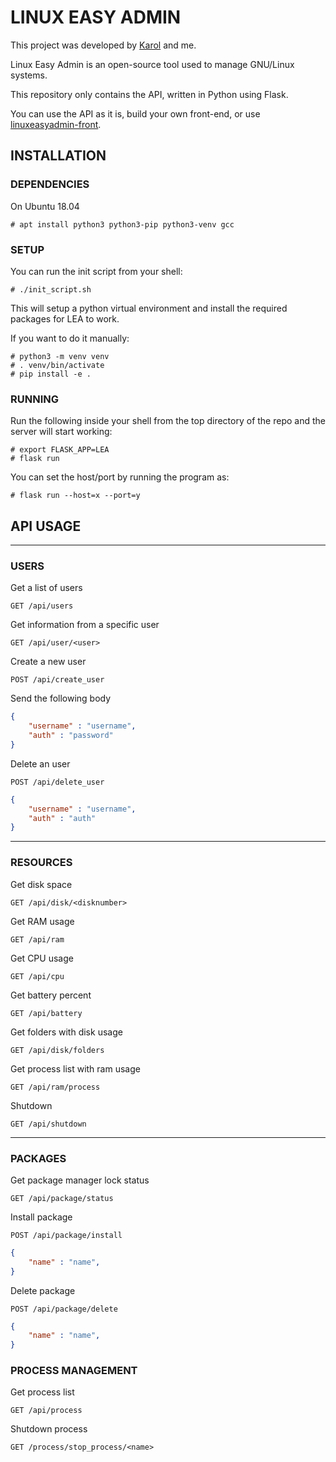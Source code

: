 # LINUX EASY ADMIN
This project was developed by [Karol](https://github.com/krl42c) and me.

Linux Easy Admin is an open-source tool used to manage GNU/Linux systems.

This repository only contains the API, written in Python using Flask.

You can use the API as it is, build your own front-end, or use [linuxeasyadmin-front](https://github.com/Raulmedinagn/linuxeasyadmin-front).



## INSTALLATION 


### DEPENDENCIES 

On Ubuntu 18.04
```
# apt install python3 python3-pip python3-venv gcc
```

### SETUP

You can run the init script from your shell:
```
# ./init_script.sh
```

This will setup a python virtual environment and install the required packages for LEA to work.

If you want to do it manually:
```
# python3 -m venv venv
# . venv/bin/activate
# pip install -e .
```

### RUNNING

Run the following inside your shell from the top directory of the repo and the server will start working:
```
# export FLASK_APP=LEA
# flask run
```

You can set the host/port by running the program as:
```
# flask run --host=x --port=y
```


## API USAGE

---	

### USERS

Get a list of users

```
GET /api/users
```

Get information from a specific user

```
GET /api/user/<user>
``` 

Create a new user

```
POST /api/create_user
```

Send the following body 

```json
{ 
    "username" : "username",
    "auth" : "password"
}
```

Delete an user

```
POST /api/delete_user
```

```json
{
    "username" : "username",
    "auth" : "auth"
}
```
---

### RESOURCES

Get disk space

```
GET /api/disk/<disknumber>
``` 

Get RAM usage

``` 
GET /api/ram
```

Get CPU usage

``` 
GET /api/cpu
```

Get battery percent

``` 
GET /api/battery
```

Get folders with disk usage

``` 
GET /api/disk/folders
```

Get process list with ram usage

``` 
GET /api/ram/process
```

Shutdown

``` 
GET /api/shutdown
```

--- 

### PACKAGES

Get package manager lock status 

``` 
GET /api/package/status
```

Install package 

``` 
POST /api/package/install
```

```json
{
    "name" : "name",
}
```

Delete package

``` 
POST /api/package/delete
```

```json
{
    "name" : "name",
}
```


### PROCESS MANAGEMENT


Get process list 

``` 
GET /api/process
```

Shutdown process

``` 
GET /process/stop_process/<name>
```


